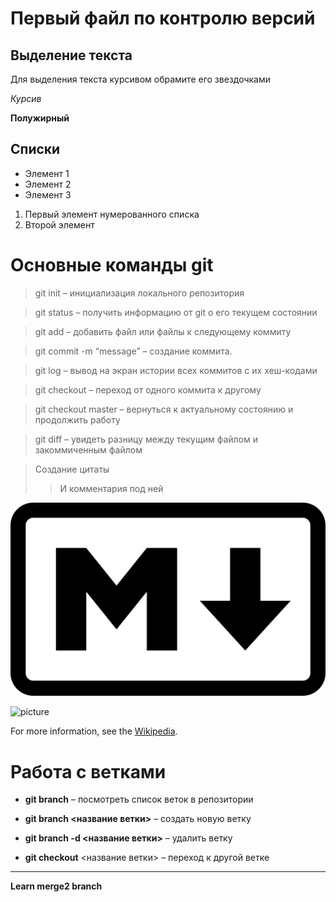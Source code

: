# Первый файл по контролю версий 

## Выделение текста

Для выделения текста курсивом обрамите его звездочками 

*Курсив*

**Полужирный**

## Списки

* Элемент 1
* Элемент 2
* Элемент 3

1. Первый элемент нумерованного списка
2. Второй элемент 

# Основные команды git

> git init – инициализация локального репозитория

> git status – получить информацию от git о его текущем состоянии

> git add – добавить файл или файлы к следующему коммиту

> git commit -m “message” – создание коммита.

> git log – вывод на экран истории всех коммитов с их хеш-кодами

> git checkout – переход от одного коммита к другому

> git checkout master – вернуться к актуальному состоянию и продолжить работу

> git diff – увидеть разницу между текущим файлом и закоммиченным файлом

> Cоздание цитаты
>> И комментария под ней

![picture](Markdown.jpg)

![picture](https://upload.wikimedia.org/wikipedia/commons/thumb/e/e0/Git-logo.svg/768px-Git-logo.svg.png)

For more information, see the [Wikipedia](https://ru.wikipedia.org/wiki/Markdown).

# Работа с ветками

* **git branch** – посмотреть список веток в репозитории

* **git branch <название ветки>** – создать новую ветку

* **git branch -d <название ветки>** – удалить ветку

* **git checkout** <название ветки> – переход к другой ветке

---

**Learn merge2 branch**